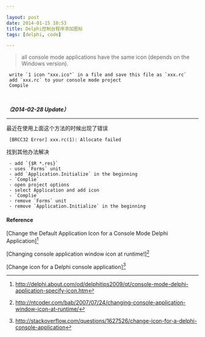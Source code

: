 ```yaml
---

layout: post
date: 2014-01-15 10:53
title: Delphi控制台程序添加图标
tags: [delphi, code]

---
```


> all console mode applications have the same icon (depends on the Windows version).


```
 write `1 icon "xxx.ico"` in a file and save this file as `xxx.rc`
 add `xxx.rc` to your console mode project
 Compile
```

<br/>

***（2014-02-28 Update）***

---

最近在使用上面这个方法的时候出现了错误

```
 [BRCC32 Error] xxx.rc(1): Allocate failed
```
 
找到其他办法解决  

```
 - add `{$R *.res}`
 - uses `Forms` unit
 - add `Application.Initialize` in the beginning
 - `Complie`
 - open project options
 - select Application and add icon
 - `Complie`
 - remove `Forms` unit
 - remove `Application.Initialize` in the beginning
```

#### Reference

[Change the Default Application Icon for a Console Mode Delphi Application][^1]

[Changing console application window icon at runtime!][^2]

[Change icon for a Delphi console application][^3]





[^1]: http://delphi.about.com/od/delphitips2009/qt/console-mode-delphi-application-specify-icon.htm
[^2]: http://ntcoder.com/bab/2007/07/24/changing-console-application-window-icon-at-runtime/
[^3]: http://stackoverflow.com/questions/1627526/change-icon-for-a-delphi-console-application